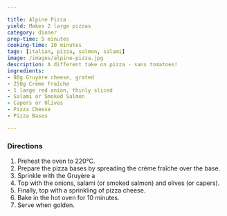 ```yaml
---

title: Alpine Pizza
yield: Makes 2 large pizzas
category: dinner
prep-time: 5 minutes
cooking-time: 10 minutes
tags: [italian, pizza, salmon, salami]
image: /images/alpine-pizza.jpg
description: A different take on pizza - sans tomatoes!
ingredients:
- 80g Gruyère cheese, grated
- 250g Crème Fraîche
- 1 large red onion, thinly sliced
- Salami or Smoked Salmon
- Capers or Olives
- Pizza Cheese
- Pizza Bases

---
```


### Directions

1. Preheat the oven to 220°C. 
2. Prepare the pizza bases by spreading the crème fraîche over the base. 
3. Sprinkle with the Gruyère a
4. Top with the onions, salami (or smoked salmon) and olives (or capers). 
5. Finally, top with a sprinkling of pizza cheese.
6. Bake in the hot oven for 10 minutes. 
7. Serve when golden.